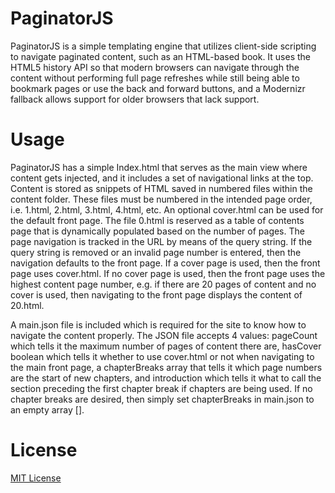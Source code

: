 PaginatorJS
===========

PaginatorJS is a simple templating engine that utilizes client-side scripting to navigate paginated content, such as an HTML-based book. It uses the HTML5 history API so that modern browsers can navigate through the content without performing full page refreshes while still being able to bookmark pages or use the back and forward buttons, and a Modernizr fallback allows support for older browsers that lack support.

Usage
===========

PaginatorJS has a simple Index.html that serves as the main view where content gets injected, and it includes a set of navigational links at the top. Content is stored as snippets of HTML saved in numbered files within the content folder. These files must be numbered in the intended page order, i.e. 1.html, 2.html, 3.html, 4.html, etc. An optional cover.html can be used for the default front page. The file 0.html is reserved as a table of contents page that is dynamically populated based on the number of pages. The page navigation is tracked in the URL by means of the query string. If the query string is removed or an invalid page number is entered, then the navigation defaults to the front page. If a cover page is used, then the front page uses cover.html. If no cover page is used, then the front page uses the highest content page number, e.g. if there are 20 pages of content and no cover is used, then navigating to the front page displays the content of 20.html.

A main.json file is included which is required for the site to know how to navigate the content properly. The JSON file accepts 4 values: pageCount which tells it the maximum number of pages of content there are, hasCover boolean which tells it whether to use cover.html or not when navigating to the main front page, a chapterBreaks array that tells it which page numbers are the start of new chapters, and introduction which tells it what to call the section preceding the first chapter break if chapters are being used. If no chapter breaks are desired, then simply set chapterBreaks in main.json to an empty array [].

License
===========

[MIT License](http://opensource.org/licenses/MIT)
